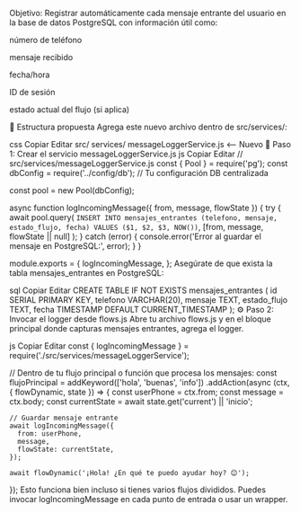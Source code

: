 Objetivo:
Registrar automáticamente cada mensaje entrante del usuario en la base de datos PostgreSQL con información útil como:

número de teléfono

mensaje recibido

fecha/hora

ID de sesión

estado actual del flujo (si aplica)

📂 Estructura propuesta
Agrega este nuevo archivo dentro de src/services/:

css
Copiar
Editar
src/
  services/
    messageLoggerService.js  <-- Nuevo
🧠 Paso 1: Crear el servicio messageLoggerService.js
js
Copiar
Editar
// src/services/messageLoggerService.js
const { Pool } = require('pg');
const dbConfig = require('../config/db'); // Tu configuración DB centralizada

const pool = new Pool(dbConfig);

async function logIncomingMessage({ from, message, flowState }) {
  try {
    await pool.query(
      `INSERT INTO mensajes_entrantes (telefono, mensaje, estado_flujo, fecha) VALUES ($1, $2, $3, NOW())`,
      [from, message, flowState || null]
    );
  } catch (error) {
    console.error('Error al guardar el mensaje en PostgreSQL:', error);
  }
}

module.exports = {
  logIncomingMessage,
};
Asegúrate de que exista la tabla mensajes_entrantes en PostgreSQL:

sql
Copiar
Editar
CREATE TABLE IF NOT EXISTS mensajes_entrantes (
  id SERIAL PRIMARY KEY,
  telefono VARCHAR(20),
  mensaje TEXT,
  estado_flujo TEXT,
  fecha TIMESTAMP DEFAULT CURRENT_TIMESTAMP
);
⚙️ Paso 2: Invocar el logger desde flows.js
Abre tu archivo flows.js y en el bloque principal donde capturas mensajes entrantes, agrega el logger.

js
Copiar
Editar
const { logIncomingMessage } = require('./src/services/messageLoggerService');

// Dentro de tu flujo principal o función que procesa los mensajes:
const flujoPrincipal = addKeyword(['hola', 'buenas', 'info'])
  .addAction(async (ctx, { flowDynamic, state }) => {
    const userPhone = ctx.from;
    const message = ctx.body;
    const currentState = await state.get('current') || 'inicio';

    // Guardar mensaje entrante
    await logIncomingMessage({
      from: userPhone,
      message,
      flowState: currentState,
    });

    await flowDynamic('¡Hola! ¿En qué te puedo ayudar hoy? 😊');
  });
Esto funciona bien incluso si tienes varios flujos divididos. Puedes invocar logIncomingMessage en cada punto de entrada o usar un wrapper.